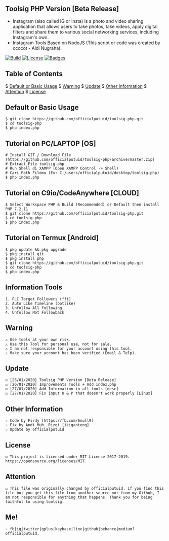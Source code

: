 ## Toolsig PHP Version [Beta Release]
* Instagram (also called IG or Insta) is a photo and video sharing application that allows users to take photos, take videos, apply digital filters and share them to various social networking services, including Instagram's own.
* Instagram Tools Based on NodeJS (This script or code was created by ccocot - Aldi Nugraha).

[![Build](https://img.shields.io/badge/Codename_-_officialputuid-brightgreen.svg)]()
[![License](http://img.shields.io/:license-MIT-brightgreen.svg?style=flat)](LICENSE)
[![Badges](https://img.shields.io/badge/badges-%F0%9F%91%8D-brightgreen.svg)](https://shields.io/)

## Table of Contents
$ [Default or Basic Usage](#default-or-basic-usage)
$ [Warning](#warning)
$ [Update](#Update)
$ [Other Information](#Other-Information)
$ [Attention](#attention)
$ [License](#license)

## Default or Basic Usage
	$ git clone https://github.com/officialputuid/toolsig-php.git
	$ cd toolsig-php
	$ php index.php

## Tutorial on PC/LAPTOP [OS] 
	# Install GIT / Download File (https://github.com/officialputuid/toolsig-php/archive/master.zip)
	# Extract File toolsig-php
	# Run Shell di XAMPP (Open XAMPP Control -> Shell)
	# Cari Path Filemu (Ex: C:/users/officialputuid/desktop/toolsig-php)
	$ php index.php

## Tutorial on C9io/CodeAnywhere [CLOUD]
	$ Select Workspace PHP & Build (Recommended) or Default then install PHP 7.2.11
	$ git clone https://github.com/officialputuid/toolsig-php.git
	$ cd toolsig-php
	$ php index.php

## Tutorial on Termux [Android]
	$ pkg update && pkg upgrade
	$ pkg install git
	$ pkg install php
	$ git clone https://github.com/officialputuid/toolsig-php.git
	$ cd toolsig-php
	$ php index.php
	
## Information Tools
	1. FLC Target Followers (fft)
	2. Auto Like Timeline (botlike)
	3. Unfollow All Following
	4. Unfollow Not Followback

## Warning
	⚠ Use tools at your own risk.
	⚠ Use this Tool for personal use, not for sale.
	⚠ I am not responsible for your account using this tool.
	⚠ Make sure your account has been verified (Email & Telp).

## Update
	☑ [25/01/2020] Toolsig PHP Version [Beta Release]
	☑ [26/01/2020] Improvements Tools + Add index.php
	☑ [27/01/2020] Add Information in all tools [desc]
	☑ [27/01/2020] Fix input U & P that doesn't work properly [Linux]

## Other Information
	☆ Code by Firdy [https://fb.com/6null9]
	☆ Fix by Andi Muh. Rizqi [ikiganteng]
	☆ Update by officialputuid
	
## License
	☑ This project is licensed under MIT License 2017-2019. https://opensource.org/licenses/MIT.

## Attention
	☑ This file was originally changed by officialputuid, if you find this file but you get this file from another source not from my Github, I am not responsible for anything that happens. Thank you for being faithful to using toolsig.

## Me!
	☆ fb|ig|twitter|gplus|keybase|line|github|behance|medium? officialputuid.
